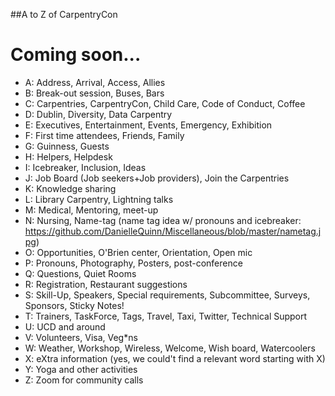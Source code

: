 ##A to Z of CarpentryCon

# Coming soon...

- A: Address, Arrival, Access, Allies
- B: Break-out session, Buses, Bars
- C: Carpentries, CarpentryCon, Child Care, Code of Conduct, Coffee
- D: Dublin, Diversity, Data Carpentry
- E: Executives, Entertainment, Events, Emergency, Exhibition
- F: First time attendees, Friends, Family
- G: Guinness, Guests
- H: Helpers, Helpdesk
- I: Icebreaker, Inclusion, Ideas
- J: Job Board (Job seekers+Job providers), Join the Carpentries
- K: Knowledge sharing
- L: Library Carpentry, Lightning talks
- M: Medical, Mentoring, meet-up
- N: Nursing, Name-tag (name tag idea w/ pronouns and icebreaker: https://github.com/DanielleQuinn/Miscellaneous/blob/master/nametag.jpg)
- O: Opportunities, O'Brien center, Orientation, Open mic
- P: Pronouns, Photography, Posters, post-conference
- Q: Questions, Quiet Rooms
- R: Registration, Restaurant suggestions
- S: Skill-Up, Speakers, Special requirements, Subcommittee, Surveys, Sponsors, Sticky Notes!
- T: Trainers, TaskForce, Tags, Travel, Taxi, Twitter, Technical Support
- U: UCD and around
- V: Volunteers, Visa, Veg*ns
- W: Weather, Workshop, Wireless, Welcome, Wish board, Watercoolers
- X: eXtra information (yes, we could't find a relevant word starting with X)
- Y: Yoga and other activities
- Z: Zoom for community calls
